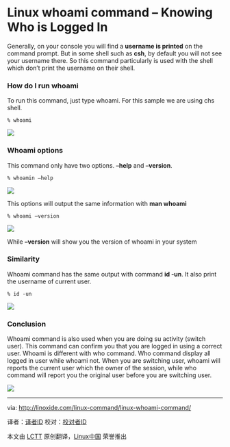 Linux whoami command – Knowing Who is Logged In
================================================================================
Generally, on your console you will find a **username is printed** on the command prompt. But in some shell such as **csh**, by default you will not see your username there. So this command particularly is used with the shell which don’t print the username on their shell.

### How do I run whoami ###

To run this command, just type whoami. For this sample we are using chs shell.

    % whoami

![](http://linoxide.com/wp-content/uploads/2013/12/csh.png)

### Whoami options ###

This command only have two options. **–help** and **–version**.

    % whoamin –help

![](http://linoxide.com/wp-content/uploads/2013/12/whoami_help.png)

This options will output the same information with **man whoami**

    % whoami –version

![](http://linoxide.com/wp-content/uploads/2013/12/whoami_version.png)

While **–version** will show you the version of whoami in your system

### Similarity ###

Whoami command has the same output with command **id -un**. It also print the username of current user.

    % id -un

![](http://linoxide.com/wp-content/uploads/2013/12/id-un.png)

### Conclusion ###

Whoami command is also used when you are doing su activity (switch user). This command can confirm you that you are logged in using a correct user. Whoami is different with who command. Who command display all logged in user while whoami not. When you are switching user, whoami will reports the current user which the owner of the session, while who command will report you the original user before you are switching user.

![](http://linoxide.com/wp-content/uploads/2013/12/whoami_vs_who.png)

--------------------------------------------------------------------------------

via: http://linoxide.com/linux-command/linux-whoami-command/

译者：[译者ID](https://github.com/译者ID) 校对：[校对者ID](https://github.com/校对者ID)

本文由 [LCTT](https://github.com/LCTT/TranslateProject) 原创翻译，[Linux中国](http://linux.cn/) 荣誉推出